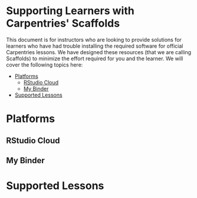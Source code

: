 # Supporting Learners with Carpentries' Scaffolds

This document is for instructors who are looking to provide solutions for learners who have had trouble installing the required software for official Carpentries lessons. We have designed these resources (that we are calling Scaffolds) to minimize the effort required for you and the learner. We will cover the following topics here:

 - [Platforms](#platforms) 
    - [RStudio Cloud](#rstudio-cloud)
    - [My Binder](#my-binder)
 - [Supported Lessons](#supported-lessons)

# Platforms

## RStudio Cloud

## My Binder

# Supported Lessons
